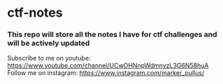 # ctf-notes
### This repo will store all the notes I have for ctf challenges and will be actively updated

Subscribe to me on youtube: https://www.youtube.com/channel/UCwOHNnpWdmnyzL3G6N58huA
Follow me on instagram: https://www.instagram.com/marker_pullus/
